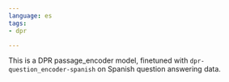 ```yaml
---
language: es
tags:
- dpr

---
```



This is a DPR passage_encoder model, finetuned with `dpr-question_encoder-spanish` on Spanish question answering data.